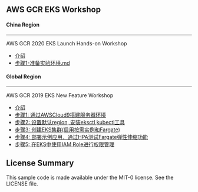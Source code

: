 ## AWS GCR EKS Workshop 

#### China Region
***
AWS GCR 2020 EKS Launch Hands-on Workshop
-   [介绍](https://github.com/aws-samples/eks-workshop-greater-china/blob/master/china/2020_EKS_Lanuch_Workshop/README.md)
-   [步骤1-准备实验环境.md](https://github.com/aws-samples/eks-workshop-greater-china/blob/master/china/2020_EKS_Lanuch_Workshop/步骤1-准备实验环境.md)

#### Global Region
***

AWS GCR 2019 EKS New Feature Workshop 
-   [介绍](https://github.com/aws-samples/eks-workshop-greater-china/blob/master/global/2019_GCR_EKS_Workshop/README.md)
-   [步骤1: 通过AWSCloud9搭建服务器环境](https://github.com/aws-samples/eks-workshop-greater-china/blob/master/global/2019_GCR_EKS_Workshop/%E6%AD%A5%E9%AA%A41-%E9%80%9A%E8%BF%87AWS%20Cloud9%E6%90%AD%E5%BB%BA%E6%9C%8D%E5%8A%A1%E5%99%A8%E7%8E%AF%E5%A2%83.md)
-   [步骤2: 设置默认region, 安装eksctl,kubectl工具](https://github.com/aws-samples/eks-workshop-greater-china/blob/master/global/2019_GCR_EKS_Workshop/%E6%AD%A5%E9%AA%A42-%E8%AE%BE%E7%BD%AE%E9%BB%98%E8%AE%A4region%2C%20%E5%AE%89%E8%A3%85eksctl%2C%20kubectl%E5%B7%A5%E5%85%B7.md)
-   [步骤3: 创建EKS集群(启用按需实例和Fargate)](https://github.com/aws-samples/eks-workshop-greater-china/blob/master/global/2019_GCR_EKS_Workshop/%E6%AD%A5%E9%AA%A43-%E5%88%9B%E5%BB%BAEKS%E9%9B%86%E7%BE%A4(%E5%90%AF%E7%94%A8%E6%8C%89%E9%9C%80%E5%AE%9E%E4%BE%8B%E5%92%8CFargate).md)
-   [步骤4: 部署示例应用，通过HPA测试Fargate弹性伸缩功能](https://github.com/aws-samples/eks-workshop-greater-china/blob/master/global/2019_GCR_EKS_Workshop/%E6%AD%A5%E9%AA%A44-%E9%83%A8%E7%BD%B2%E7%A4%BA%E4%BE%8B%E5%BA%94%E7%94%A8%EF%BC%8C%E9%80%9A%E8%BF%87HPA%E6%B5%8B%E8%AF%95Fargate%E5%BC%B9%E6%80%A7%E4%BC%B8%E7%BC%A9%E5%8A%9F%E8%83%BD.md)
-   [步骤5: 在EKS中使用IAM Role进行权限管理](https://github.com/aws-samples/eks-workshop-greater-china/blob/master/global/2019_GCR_EKS_Workshop/%E6%AD%A5%E9%AA%A45-%E5%9C%A8EKS%E4%B8%AD%E4%BD%BF%E7%94%A8IAM%20Role%E8%BF%9B%E8%A1%8C%E6%9D%83%E9%99%90%E7%AE%A1%E7%90%86(%E5%8F%AF%E9%80%89).md)

## License Summary

This sample code is made available under the MIT-0 license. See the LICENSE file.
